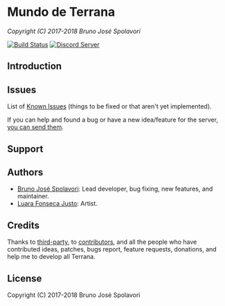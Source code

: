 # Mundo de Terrana
*Copyright (C) 2017-2018 Bruno José Spolavori*

[![Build Status]()]()
[![Discord Server]()]()
## Introduction

## Issues

List of
[Known Issues](https://github.com/Azcrew/NodeTerranaSite/issues) (things
to be fixed or that aren't yet implemented).

If you can help and found a bug or have a new idea/feature for the server,
[you can send them](https://github.com/Azcrew/NodeTerranaSite/issues/new).

## Support

## Authors

* [Bruno José Spolavori](https://github.com/azcrew): Lead developer, bug fixing, new features, and maintainer.
* [Luara Fonseca Justo](https://github.com/zarkabel): Artist.

## Credits

Thanks to [third-party](LICENSES.md), to
[contributors](https://github.com/Azcrew/NodeTerranaSite/graphs/contributors), and all the
people who have contributed ideas, patches, bugs report, feature
requests, donations, and help me to develop all Terrana.

## License

Copyright (C) 2017-2018 Bruno José Spolavori
